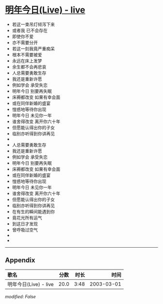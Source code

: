 # [明年今日(Live) - live](https://music.163.com/song?id=66929)

* 若这一束吊灯倾泻下来
* 或者我 已不会存在
* 即使你不爱
* 亦不需要分开
* 若这一刻我竟严重痴呆
* 根本不需要被爱
* 永远在床上发梦
* 余生都不会再悲哀
* 人总需要勇敢生存
* 我还是重新许愿
* 例如学会 承受失恋
* 明年今日 别要再失眠
* 床褥都改变 如果有幸会面
* 或在同伴新婚的盛宴
* 惶惑地等待你出现
* 明年今日 未见你一年
* 谁舍得改变 离开你六十年
* 但愿能认得出你的子女
* 临别亦听得到你讲再见
* 
* 人总需要勇敢生存
* 我还是重新许愿
* 例如学会 承受失恋
* 明年今日 别要再失眠
* 床褥都改变 如果有幸会面
* 或在同伴新婚的盛宴
* 惶惑地等待你出现
* 明年今日 未见你一年
* 谁舍得改变 离开你六十年
* 但愿能认得出你的子女
* 临别亦听得到你讲再见
* 在有生的瞬间能遇到你
* 竟花光所有运气
* 到这日才发现
* 曾呼吸过空气
* 
* 


---

## Appendix

|歌名|分数|时长|时间|
|:---|:---:|---:|---:|
|明年今日(Live) - live|20.0|3:48|2003-03-01

*modified: False*